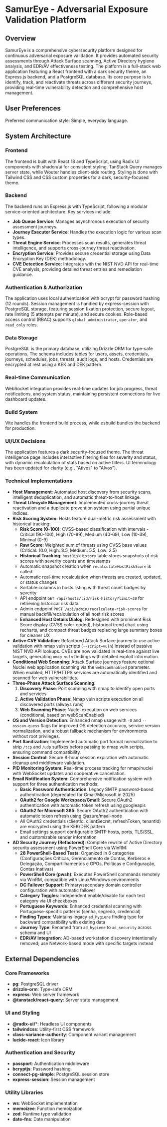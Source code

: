 # SamurEye - Adversarial Exposure Validation Platform

## Overview
SamurEye is a comprehensive cybersecurity platform designed for continuous adversarial exposure validation. It provides automated security assessments through Attack Surface scanning, Active Directory hygiene analysis, and EDR/AV effectiveness testing. The platform is a full-stack web application featuring a React frontend with a dark security theme, an Express.js backend, and a PostgreSQL database. Its core purpose is to identify, track, and reactivate threats across different security journeys, providing real-time vulnerability detection and comprehensive host management.

## User Preferences
Preferred communication style: Simple, everyday language.

## System Architecture

### Frontend
The frontend is built with React 18 and TypeScript, using Radix UI components with shadcn/ui for consistent styling. TanStack Query manages server state, while Wouter handles client-side routing. Styling is done with Tailwind CSS and CSS custom properties for a dark, security-focused theme.

### Backend
The backend runs on Express.js with TypeScript, following a modular service-oriented architecture. Key services include:
- **Job Queue Service**: Manages asynchronous execution of security assessment journeys.
- **Journey Executor Service**: Handles the execution logic for various scan types.
- **Threat Engine Service**: Processes scan results, generates threat intelligence, and supports cross-journey threat reactivation.
- **Encryption Service**: Provides secure credential storage using Data Encryption Key (DEK) methodology.
- **CVE Detection Service**: Integrates with the NIST NVD API for real-time CVE analysis, providing detailed threat entries and remediation guidance.

### Authentication & Authorization
The application uses local authentication with bcrypt for password hashing (12 rounds). Session management is handled by express-session with PostgreSQL storage, featuring session fixation protection, secure logout, rate limiting (5 attempts per minute), and secure cookies. Role-based access control (RBAC) supports `global_administrator`, `operator`, and `read_only` roles.

### Data Storage
PostgreSQL is the primary database, utilizing Drizzle ORM for type-safe operations. The schema includes tables for users, assets, credentials, journeys, schedules, jobs, threats, audit logs, and hosts. Credentials are encrypted at rest using a KEK and DEK pattern.

### Real-time Communication
WebSocket integration provides real-time updates for job progress, threat notifications, and system status, maintaining persistent connections for live dashboard updates.

### Build System
Vite handles the frontend build process, while esbuild bundles the backend for production.

### UI/UX Decisions
The application features a dark security-focused theme. The threat intelligence page includes interactive filtering tiles for severity and status, with dynamic recalculation of stats based on active filters. UI terminology has been updated for clarity (e.g., "Ativos" to "Alvos").

### Technical Implementations
- **Host Management**: Automated host discovery from security scans, intelligent deduplication, and automatic threat-to-host linkage.
- **Threat Lifecycle Management**: Implemented cross-journey threat reactivation and a duplicate prevention system using partial unique indices.
- **Risk Scoring System**: Hosts feature dual-metric risk assessment with historical tracking:
  - **Risk Score (0-100)**: CVSS-based classification with intervals - Critical (90-100), High (70-89), Medium (40-69), Low (10-39), Minimal (0-9)
  - **Raw Score**: Weighted sum of threats using CVSS base values (Critical: 10.0, High: 8.5, Medium: 5.5, Low: 2.5)
  - **Historical Tracking**: `hostRiskHistory` table stores snapshots of risk scores with severity counts and timestamps
  - Automatic snapshot creation when `recalculateHostRiskScore` is called
  - Automatic real-time recalculation when threats are created, updated, or status changes
  - Sortable columns in hosts listing with threat count badges by severity
  - API endpoint `GET /api/hosts/:id/risk-history?limit=30` for retrieving historical risk data
  - Admin endpoint `POST /api/admin/recalculate-risk-scores` for manual backfill/recalculation of all host risk scores
  - **Enhanced Host Details Dialog**: Redesigned with prominent Risk Score display (CVSS color-coded), historical trend chart using recharts, and compact threat badges replacing large summary boxes for cleaner UX
- **Active CVE Validation**: Refactored Attack Surface journey to use active validation with nmap vuln scripts (`--script=vuln`) instead of passive NIST NVD API lookups. CVEs are now validated in real-time against live targets, generating `nmap_vuln` findings with detailed exploit information.
- **Conditional Web Scanning**: Attack Surface journeys feature optional Nuclei web application scanning via the `webScanEnabled` parameter. When enabled, HTTP/HTTPS services are automatically identified and scanned for web vulnerabilities.
- **Three-Phase Attack Surface Scanning**: 
  1. **Discovery Phase**: Port scanning with nmap to identify open ports and services
  2. **Active Validation Phase**: Nmap vuln scripts execution on all discovered ports (always runs)
  3. **Web Scanning Phase**: Nuclei execution on web services (conditional, based on webScanEnabled)
- **OS and Version Detection**: Enhanced nmap usage with `-O` and `--osscan-guess` flags for improved OS detection accuracy, service version normalization, and a robust fallback mechanism for environments without root privileges.
- **Port Sanitization**: Implemented automatic port format normalization to strip `/tcp` and `/udp` suffixes before passing to nmap vuln scripts, ensuring command compatibility.
- **Session Control**: Secure 8-hour session expiration with automatic cleanup and middleware validation.
- **PID Monitoring System**: Real-time process tracking for nmap/nuclei with WebSocket updates and cooperative cancellation.
- **Email Notification System**: Comprehensive notification system with support for three authentication methods:
  - **Basic Password Authentication**: Legacy SMTP password-based authentication (deprecated for Gmail/Microsoft in 2025)
  - **OAuth2 for Google Workspace/Gmail**: Secure OAuth2 authentication with automatic token refresh using googleapis
  - **OAuth2 for Microsoft 365**: Secure OAuth2 authentication with automatic token refresh using @azure/msal-node
  - All OAuth2 credentials (clientId, clientSecret, refreshToken, tenantId) are encrypted using the KEK/DEK pattern
  - Email settings support configurable SMTP hosts, ports, TLS/SSL, and customizable sender information
- **AD Security Journey (Refactored)**: Complete rewrite of Active Directory security assessment using PowerShell Core via WinRM:
  - **28 PowerShell-Based Tests**: Organized in 6 categories (Configurações Críticas, Gerenciamento de Contas, Kerberos e Delegação, Compartilhamentos e GPOs, Políticas e Configuração, Contas Inativas)
  - **PowerShell Core (pwsh)**: Executes PowerShell commands remotely via WinRM, compatible with Linux/Windows environments
  - **DC Failover Support**: Primary/secondary domain controller configuration with automatic failover
  - **Category Toggles**: Independent enable/disable for each test category via UI checkboxes
  - **Portuguese Keywords**: Enhanced credential scanning with Portuguese-specific patterns (senha, segredo, credencial)
  - **Finding Types**: Maintains legacy `ad_hygiene` finding type for backward compatibility with existing data
  - **Journey Type**: Renamed from `ad_hygiene` to `ad_security` across schema and UI
  - **EDR/AV Integration**: AD-based workstation discovery intentionally removed; use Network-based mode with specific targets instead

## External Dependencies

### Core Frameworks
- **pg**: PostgreSQL driver
- **drizzle-orm**: Type-safe ORM
- **express**: Web server framework
- **@tanstack/react-query**: Server state management

### UI and Styling
- **@radix-ui/***: Headless UI components
- **tailwindcss**: Utility-first CSS framework
- **class-variance-authority**: Component variant management
- **lucide-react**: Icon library

### Authentication and Security
- **passport**: Authentication middleware
- **bcryptjs**: Password hashing
- **connect-pg-simple**: PostgreSQL session store
- **express-session**: Session management

### Utility Libraries
- **ws**: WebSocket implementation
- **memoizee**: Function memoization
- **zod**: Runtime type validation
- **date-fns**: Date manipulation
